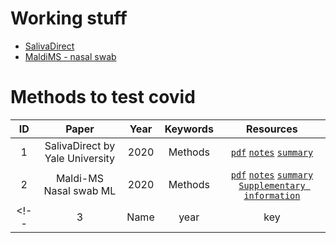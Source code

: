 # Working stuff
+  [SalivaDirect](#1)
+  [MaldiMS - nasal swab](#2)


# Methods to test covid

| ID | Paper | Year | Keywords | Resources |
|:-: | :---: | :--: | :------: | :-------: |
| <a name="1"></a>1 | SalivaDirect by Yale University | 2020 | Methods | [`pdf`](https://medrxiv.org/content/10.1101/2020.08.03.20167791v1.full.pdf) [`notes`](https://github.com/ReDevVerse/world_problems/tests/1.md) [`summary`]() |
|<a name="2"></a>2 | Maldi-MS Nasal swab ML | 2020 | Methods| [`pdf`](https://www.icloud.com/iclouddrive/0pSWc1No0V2k2t2MoKlE08KyQ#2) [`notes`](https://github.com/ReDevVerse/world_problems/tests/2.md) [`summary`](https://www.icloud.com/iclouddrive/0lOnpLGkZn5TVB2H8jN_T_LXQ#2e) [`Supplementary information`](https://www.nature.com/articles/s41587-020-0644-7#Sec14) |
<!-- | <a name="3"></a>3 | Name | year | key| [`pdf`]() [`notes`]() [`summary`]() [`code`]() | --> 




<!-- | <a name="1"></a>1 | Name | year | key| [`pdf`]() [`notes`]() [`summary`]() [`code`]() | --> 
<!-- link - https://github.com/ReDevVerse/world_problems -->